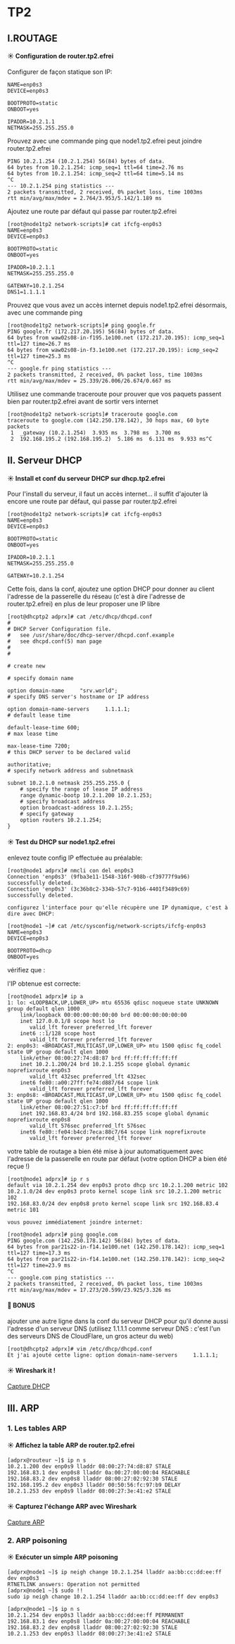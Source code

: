 # TP2

## I.ROUTAGE

#### ☀️ Configuration de router.tp2.efrei

Configurer de façon statique son IP:

```[root@node1tp2 network-scripts]# cat ifcfg-enp0s3
NAME=enp0s3
DEVICE=enp0s3

BOOTPROTO=static
ONBOOT=yes

IPADDR=10.2.1.1
NETMASK=255.255.255.0
```  

Prouvez avec une commande ping que node1.tp2.efrei peut joindre router.tp2.efrei

```[root@node1tp2 network-scripts]# ping 10.2.1.254
PING 10.2.1.254 (10.2.1.254) 56(84) bytes of data.
64 bytes from 10.2.1.254: icmp_seq=1 ttl=64 time=2.76 ms
64 bytes from 10.2.1.254: icmp_seq=2 ttl=64 time=5.14 ms
^C
--- 10.2.1.254 ping statistics ---
2 packets transmitted, 2 received, 0% packet loss, time 1003ms
rtt min/avg/max/mdev = 2.764/3.953/5.142/1.189 ms
```
Ajoutez une route par défaut qui passe par router.tp2.efrei
```
[root@node1tp2 network-scripts]# cat ifcfg-enp0s3
NAME=enp0s3
DEVICE=enp0s3

BOOTPROTO=static
ONBOOT=yes

IPADDR=10.2.1.1
NETMASK=255.255.255.0

GATEWAY=10.2.1.254
DNS1=1.1.1.1
```
Prouvez que vous avez un accès internet depuis node1.tp2.efrei désormais, avec une commande ping
```
[root@node1tp2 network-scripts]# ping google.fr
PING google.fr (172.217.20.195) 56(84) bytes of data.
64 bytes from waw02s08-in-f195.1e100.net (172.217.20.195): icmp_seq=1 ttl=127 time=26.7 ms
64 bytes from waw02s08-in-f3.1e100.net (172.217.20.195): icmp_seq=2 ttl=127 time=25.3 ms
^C
--- google.fr ping statistics ---
2 packets transmitted, 2 received, 0% packet loss, time 1003ms
rtt min/avg/max/mdev = 25.339/26.006/26.674/0.667 ms
```
Utilisez une commande traceroute pour prouver que vos paquets passent bien par router.tp2.efrei avant de sortir vers internet
```
[root@node1tp2 network-scripts]# traceroute google.com
traceroute to google.com (142.250.178.142), 30 hops max, 60 byte packets
 1  _gateway (10.2.1.254)  3.935 ms  3.798 ms  3.700 ms
 2  192.168.195.2 (192.168.195.2)  5.186 ms  6.131 ms  9.933 ms^C
````
## II. Serveur DHCP

#### ☀️ Install et conf du serveur DHCP sur dhcp.tp2.efrei

Pour l'install du serveur, il faut un accès internet... il suffit d'ajouter là encore une route par défaut, qui passe par router.tp2.efrei
```
[root@node1tp2 network-scripts]# cat ifcfg-enp0s3
NAME=enp0s3
DEVICE=enp0s3

BOOTPROTO=static
ONBOOT=yes

IPADDR=10.2.1.1
NETMASK=255.255.255.0

GATEWAY=10.2.1.254
```
Cette fois, dans la conf, ajoutez une option DHCP pour donner au client l'adresse de la passerelle du réseau (c'est à dire l'adresse de router.tp2.efrei) en plus de leur proposer une IP libre
```
[root@dhcptp2 adprx]# cat /etc/dhcp/dhcpd.conf
#
# DHCP Server Configuration file.
#   see /usr/share/doc/dhcp-server/dhcpd.conf.example
#   see dhcpd.conf(5) man page
#
#

# create new

# specify domain name

option domain-name     "srv.world";
# specify DNS server's hostname or IP address

option domain-name-servers     1.1.1.1;
# default lease time

default-lease-time 600;
# max lease time

max-lease-time 7200;
# this DHCP server to be declared valid

authoritative;
# specify network address and subnetmask

subnet 10.2.1.0 netmask 255.255.255.0 {
    # specify the range of lease IP address
    range dynamic-bootp 10.2.1.200 10.2.1.253;
    # specify broadcast address
    option broadcast-address 10.2.1.255;
    # specify gateway
    option routers 10.2.1.254;
}
```
#### ☀️ Test du DHCP sur node1.tp2.efrei

enlevez toute config IP effectuée au préalable:
```
[root@node1 adprx]# nmcli con del enp0s3
Connection 'enp0s3' (9fba3e11-1548-316f-908b-cf39777f9a96) successfully deleted.
Connection 'enp0s3' (3c36b8c2-334b-57c7-91b6-4401f3489c69) successfully deleted.

configurez l'interface pour qu'elle récupère une IP dynamique, c'est à dire avec DHCP:

[root@node1 ~]# cat /etc/sysconfig/network-scripts/ifcfg-enp0s3
NAME=enp0s3
DEVICE=enp0s3

BOOTPROTO=dhcp
ONBOOT=yes
```
vérifiez que :

l'IP obtenue est correcte:
```
[root@node1 adprx]# ip a
1: lo: <LOOPBACK,UP,LOWER_UP> mtu 65536 qdisc noqueue state UNKNOWN group default qlen 1000
    link/loopback 00:00:00:00:00:00 brd 00:00:00:00:00:00
    inet 127.0.0.1/8 scope host lo
       valid_lft forever preferred_lft forever
    inet6 ::1/128 scope host
       valid_lft forever preferred_lft forever
2: enp0s3: <BROADCAST,MULTICAST,UP,LOWER_UP> mtu 1500 qdisc fq_codel state UP group default qlen 1000
    link/ether 08:00:27:74:d8:87 brd ff:ff:ff:ff:ff:ff
    inet 10.2.1.200/24 brd 10.2.1.255 scope global dynamic noprefixroute enp0s3
       valid_lft 432sec preferred_lft 432sec
    inet6 fe80::a00:27ff:fe74:d887/64 scope link
       valid_lft forever preferred_lft forever
3: enp0s8: <BROADCAST,MULTICAST,UP,LOWER_UP> mtu 1500 qdisc fq_codel state UP group default qlen 1000
    link/ether 08:00:27:51:c7:bf brd ff:ff:ff:ff:ff:ff
    inet 192.168.83.4/24 brd 192.168.83.255 scope global dynamic noprefixroute enp0s8
       valid_lft 576sec preferred_lft 576sec
    inet6 fe80::fe04:b4cd:7eca:88c7/64 scope link noprefixroute
       valid_lft forever preferred_lft forever
```
votre table de routage a bien été mise à jour automatiquement avec l'adresse de la passerelle en route par défaut (votre option DHCP a bien été reçue !)

```
[root@node1 adprx]# ip r s
default via 10.2.1.254 dev enp0s3 proto dhcp src 10.2.1.200 metric 102
10.2.1.0/24 dev enp0s3 proto kernel scope link src 10.2.1.200 metric 102
192.168.83.0/24 dev enp0s8 proto kernel scope link src 192.168.83.4 metric 101

vous pouvez immédiatement joindre internet:

[root@node1 adprx]# ping google.com
PING google.com (142.250.178.142) 56(84) bytes of data.
64 bytes from par21s22-in-f14.1e100.net (142.250.178.142): icmp_seq=1 ttl=127 time=17.3 ms
64 bytes from par21s22-in-f14.1e100.net (142.250.178.142): icmp_seq=2 ttl=127 time=23.9 ms
^C
--- google.com ping statistics ---
2 packets transmitted, 2 received, 0% packet loss, time 1003ms
rtt min/avg/max/mdev = 17.273/20.599/23.925/3.326 ms
```
#### 🌟 BONUS

ajouter une autre ligne dans la conf du serveur DHCP pour qu'il donne aussi l'adresse d'un serveur DNS (utilisez 1.1.1.1 comme serveur DNS : c'est l'un des serveurs DNS de CloudFlare, un gros acteur du web)
```
[root@dhcptp2 adprx]# vim /etc/dhcp/dhcpd.conf
Et j'ai ajouté cette ligne: option domain-name-servers     1.1.1.1;
```
#### ☀️ Wireshark it !

[Capture DHCP](../dhcp.pcapng)

## III. ARP

### 1. Les tables ARP

#### ☀️ Affichez la table ARP de router.tp2.efrei
```
[adprx@routeur ~]$ ip n s
10.2.1.200 dev enp0s9 lladdr 08:00:27:74:d8:87 STALE
192.168.83.1 dev enp0s8 lladdr 0a:00:27:00:00:04 REACHABLE
192.168.83.2 dev enp0s8 lladdr 08:00:27:02:92:30 STALE
192.168.195.2 dev enp0s3 lladdr 00:50:56:fc:97:b9 DELAY
10.2.1.253 dev enp0s9 lladdr 08:00:27:3e:41:e2 STALE
```
#### ☀️ Capturez l'échange ARP avec Wireshark

[Capture ARP](../arp.pcapng)

### 2. ARP poisoning

#### ☀️ Exécuter un simple ARP poisoning
```
[adprx@node1 ~]$ ip neigh change 10.2.1.254 lladdr aa:bb:cc:dd:ee:ff dev enp0s3
RTNETLINK answers: Operation not permitted
[adprx@node1 ~]$ sudo !!
sudo ip neigh change 10.2.1.254 lladdr aa:bb:cc:dd:ee:ff dev enp0s3

[adprx@node1 ~]$ ip n s
10.2.1.254 dev enp0s3 lladdr aa:bb:cc:dd:ee:ff PERMANENT
192.168.83.1 dev enp0s8 lladdr 0a:00:27:00:00:04 REACHABLE
192.168.83.2 dev enp0s8 lladdr 08:00:27:02:92:30 STALE
10.2.1.253 dev enp0s3 lladdr 08:00:27:3e:41:e2 STALE
```
